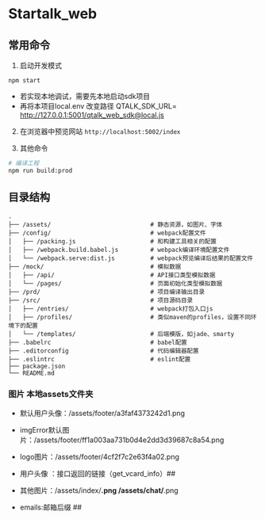 # Startalk_web

## 常用命令

1. 启动开发模式
  ```
  npm start
  ```
- 若实现本地调试，需要先本地启动sdk项目
- 再将本项目local.env 改变路径  QTALK_SDK_URL= http://127.0.0.1:5001/qtalk_web_sdk@local.js

2. 在浏览器中预览网站 `http://localhost:5002/index`
  
3. 其他命令
  ```sh
  # 编译工程
  npm run build:prod
  ```

## 目录结构

```
.
├── /assets/                            # 静态资源，如图片、字体
├── /config/                            # webpack配置文件
│   ├── /packing.js                     # 和构建工具相关的配置
│   ├── /webpack.build.babel.js         # webpack编译环境配置文件
│   └── /webpack.serve:dist.js          # webpack预览编译后结果的配置文件
├── /mock/                              # 模拟数据
│   ├── /api/                           # API接口类型模拟数据
│   └── /pages/                         # 页面初始化类型模拟数据
├── /prd/                               # 项目编译输出目录
├── /src/                               # 项目源码目录
│   ├── /entries/                       # webpack打包入口js
│   ├── /profiles/                      # 类似maven的profiles，设置不同环境下的配置
│   └── /templates/                     # 后端模版，如jade、smarty
├── .babelrc                            # babel配置
├── .editorconfig                       # 代码编辑器配置
├── .eslintrc                           # eslint配置
├── package.json                         
└── README.md                   
```


### 图片 本地assets文件夹
- 默认用户头像：/assets/footer/a3faf4373242d1.png
- imgError默认图片：/assets/footer/ff1a003aa731b0d4e2dd3d39687c8a54.png 
- logo图片：/assets/footer/4cf2f7c2e63f4a02.png

- 用户头像 ：接口返回的链接（get_vcard_info）##

- 其他图片：/assets/index/****.png    /assets/chat/****.png

- emails:邮箱后缀 ##



